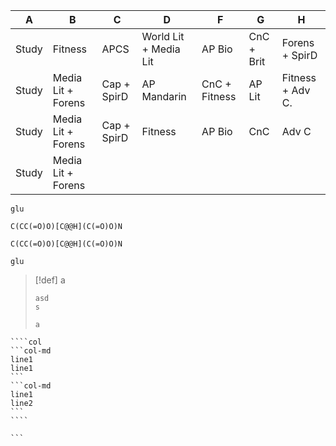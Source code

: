 
| A     | B                  | C           | D                     | F             | G          | H                |
| ----- | ------------------ | ----------- | --------------------- | ------------- | ---------- | ---------------- |
| Study | Fitness            | APCS        | World Lit + Media Lit | AP Bio        | CnC + Brit | Forens + SpirD   |
| Study | Media Lit + Forens | Cap + SpirD | AP Mandarin           | CnC + Fitness | AP Lit     | Fitness + Adv C. |
| Study | Media Lit + Forens | Cap + SpirD | Fitness               | AP Bio        | CnC        | Adv C            |
| Study | Media Lit + Forens |             |                       |               |            |                  |

```molecule
glu
```

```smiles
C(CC(=O)O)[C@@H](C(=O)O)N
```

```smiles
C(CC(=O)O)[C@@H](C(=O)O)N
```

```molecule
glu
```



> [!def] a
> ```col
> asd
> s
> 
> a
> ```

`````ad-note
````col
```col-md
line1
line1
```
```col-md
line1
line2
```
````
`````

````
```